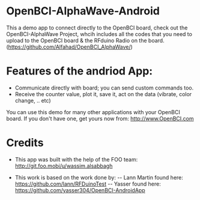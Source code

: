# OpenBCI-AlphaWave-Android
This a demo app to connect directly to the OpenBCI board, check out the OpenBCI-AlphaWave Project, whcih includes all the codes that you need to upload to the OpenBCI board & the RFduino Radio on the board.
(https://github.com/Alfahad/OpenBCI_AlphaWave/)

# Features of the andriod App:
- Communicate directly with board; you can send custom commands too.
- Receive the counter value, plot it, save it, act on the data (vibrate, color change, .. etc)

You can use this demo for many other applications with your OpenBCI board. If you don't have one, get yours now from: http://www.OpenBCI.com

# Credits
- This app was built with the help of the FOO team: http://git.foo.mobi/u/wassim.alsabbagh

- This work is based on the work done by:
-- Lann Martin found here: https://github.com/lann/RFDuinoTest 
-- Yasser found here: https://github.com/yasser304/OpenBCI-AndroidApp

